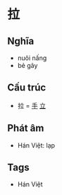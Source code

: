 # 拉

## Nghĩa

* nuôi nấng
* bẻ gãy

## Cấu trúc
* 拉 = [手](手.md) [立](立.md)

## Phát âm

* Hán Việt: lạp

## Tags
* Hán Việt

<script>window.HANZI_FIELD='拉';</script>
